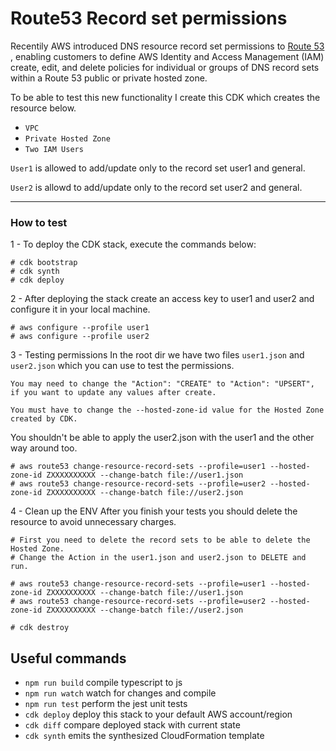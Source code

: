 # Route53 Record set permissions

Recentily AWS introduced DNS resource record set permissions to [Route 53](https://aws.amazon.com/about-aws/whats-new/2022/09/amazon-route-53-support-dns-resource-record-set-permissions/?ck_subscriber_id=512838605) , enabling customers to define AWS Identity and Access Management (IAM) create, edit, and delete policies for individual or groups of DNS record sets within a Route 53 public or private hosted zone.

To be able to test this new functionality I create this CDK which creates the resource below.
- `VPC`
- `Private Hosted Zone`
- `Two IAM Users`

`User1` is allowed to add/update only to the record set user1 and general.

`User2` is allowd to add/update only to the record set user2 and general.

---

### How to test

1 - To deploy the CDK stack, execute the commands below:
```
# cdk bootstrap
# cdk synth
# cdk deploy
```

2 - After deploying the stack create an access key to user1 and user2 and configure it in your local machine.
```
# aws configure --profile user1
# aws configure --profile user2

```

3 - Testing permissions
In the root dir we have two files `user1.json` and `user2.json` which you can use to test the permissions.

`You may need to change the "Action": "CREATE" to "Action": "UPSERT", if you want to update any values after create.`

`You must have to change the --hosted-zone-id value for the Hosted Zone created by CDK.`

You shouldn't be able to apply the user2.json with the user1 and the other way around too. 
```
# aws route53 change-resource-record-sets --profile=user1 --hosted-zone-id ZXXXXXXXXXX --change-batch file://user1.json
# aws route53 change-resource-record-sets --profile=user2 --hosted-zone-id ZXXXXXXXXXX --change-batch file://user2.json
```

4 - Clean up the ENV
After you finish your tests you should delete the resource to avoid unnecessary charges.

```
# First you need to delete the record sets to be able to delete the Hosted Zone.
# Change the Action in the user1.json and user2.json to DELETE and run.

# aws route53 change-resource-record-sets --profile=user1 --hosted-zone-id ZXXXXXXXXXX --change-batch file://user1.json
# aws route53 change-resource-record-sets --profile=user2 --hosted-zone-id ZXXXXXXXXXX --change-batch file://user2.json

# cdk destroy
```


## Useful commands

* `npm run build`   compile typescript to js
* `npm run watch`   watch for changes and compile
* `npm run test`    perform the jest unit tests
* `cdk deploy`      deploy this stack to your default AWS account/region
* `cdk diff`        compare deployed stack with current state
* `cdk synth`       emits the synthesized CloudFormation template
